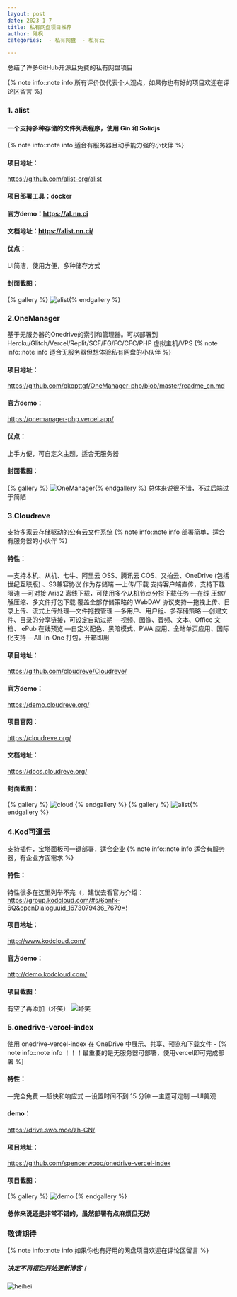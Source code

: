 ```yaml
---
layout: post
date: 2023-1-7
title: 私有网盘项目推荐
author: 飓枫
categories:  - 私有网盘  - 私有云

---
```


总结了许多GitHub开源且免费的私有网盘项目

<!-- more -->
{% note info::note info 所有评价仅代表个人观点，如果你也有好的项目欢迎在评论区留言 %}
### 1. alist  
####  一个支持多种存储的文件列表程序，使用 Gin 和 Solidjs
{% note info::note info 适合有服务器且动手能力强的小伙伴 %}
#### 项目地址：
https://github.com/alist-org/alist
#### 项目部署工具：docker
#### 官方demo：https://al.nn.ci
#### 文档地址：https://alist.nn.ci/
#### 优点：
UI简洁，使用方便，多种储存方式
#### 封面截图：
{% gallery %}
![alist](https://cdn.fiee.tk/images/1025463_origin_microsoft_edge_screenshot.png.jpg){% endgallery %}

### 2.OneManager
基于无服务器的Onedrive的索引和管理器。可以部署到Heroku/Glitch/Vercel/Replit/SCF/FG/FC/CFC/PHP 虚拟主机/VPS
{% note info::note info 适合无服务器但想体验私有网盘的小伙伴 %}
#### 项目地址：  
https://github.com/qkqpttgf/OneManager-php/blob/master/readme_cn.md
#### 官方demo：
https://onemanager-php.vercel.app/
#### 优点：
上手方便，可自定义主题，适合无服务器
#### 封面截图：
{% gallery %}
![OneManager](https://cdn.fiee.tk/images/1025470_origin_Screenshot_20230104_135509_com.huawei.browser_edit_378803184300531.jpg){% endgallery %}
总体来说很不错，不过后端过于简陋

### 3.Cloudreve
支持多家云存储驱动的公有云文件系统
{% note info::note info 部署简单，适合有服务器的小伙伴 %}
#### 特性：
—支持本机、从机、七牛、阿里云 OSS、腾讯云 COS、又拍云、OneDrive (包括世纪互联版) 、S3兼容协议 作为存储端
—上传/下载 支持客户端直传，支持下载限速
—可对接 Aria2 离线下载，可使用多个从机节点分担下载任务
—在线 压缩/解压缩、多文件打包下载
覆盖全部存储策略的 WebDAV 协议支持—拖拽上传、目录上传、流式上传处理—文件拖拽管理
—多用户、用户组、多存储策略
—创建文件、目录的分享链接，可设定自动过期
—视频、图像、音频、文本、Office 文档、 ePub 在线预览
—自定义配色、黑暗模式、PWA 应用、全站单页应用、国际化支持
—All-In-One 打包，开箱即用
#### 项目地址：
https://github.com/cloudreve/Cloudreve/
#### 官方demo：
https://demo.cloudreve.org/
#### 项目官网：
https://cloudreve.org/
#### 文档地址：
https://docs.cloudreve.org/
#### 封面截图：
{% gallery %}
![cloud](https://cdn.fiee.tk/images/1025471.jpg)
{% endgallery %}
{% gallery %}
![alist](https://cdn.fiee.tk/images/1025472_origin_microsoft_edge_screenshot_jpg){% endgallery %}
### 4.Kod可道云
支持插件，宝塔面板可一键部署，适合企业
{% note info::note info 适合有服务器，有企业方面需求 %}
#### 特性：
特性很多在这里列举不完（，建议去看官方介绍：https://group.kodcloud.com/#s/6pnfk-6Q&openDialoguuid_1673079436_7679=!
#### 项目地址：
http://www.kodcloud.com/
#### 官方demo：
http://demo.kodcloud.com/
#### 项目截图：
有空了再添加（坏笑）
![坏笑](https://cdn.fiee.tk/images/1025474_origin_-7ea0bf9443861d73.jpg)

### 5.onedrive-vercel-index
使用 onedrive-vercel-index 在 OneDrive 中展示、共享、预览和下载文件 -
{% note info::note info ！！！最重要的是无服务器可部署，使用vercel即可完成部署 %｝
#### 特性：
—完全免费
—超快和响应式
—设置时间不到 15 分钟
—主题可定制
—UI美观
#### demo：
https://drive.swo.moe/zh-CN/
#### 项目地址：
https://github.com/spencerwooo/onedrive-vercel-index
#### 项目截图：
{% gallery %}
![demo](https://cdn.fiee.tk/images/1025477_origin_microsoft_edge_screenshot_jpg)
{% endgallery %}
#### 总体来说还是非常不错的，虽然部署有点麻烦但无妨

### 敬请期待
{% note info::note info 如果你也有好用的网盘项目欢迎在评论区留言 %}

##### 决定不再摆烂开始更新博客！
![heihei](https://cdn.fiee.tk/images/1025474_origin_-7ea0bf9443861d73.jpg)

